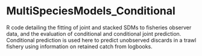 # MultiSpeciesModels_Conditional
R code detailing the fitting of joint and stacked SDMs to fisheries observer data, and the evaluation of conditional and conditional joint prediction. Conditional prediction is used here to predict unobserved discards in a trawl fishery using information on retained catch from logbooks.
